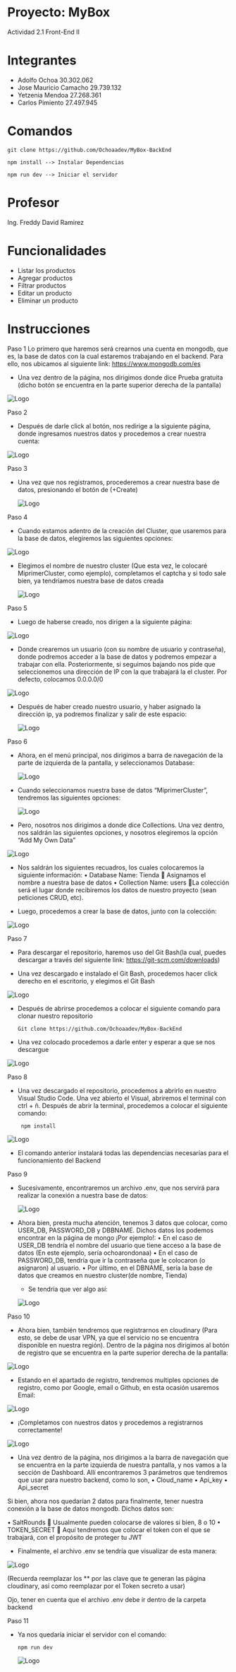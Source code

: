# Proyecto: MyBox
  Actividad 2.1 Front-End II

# Integrantes

- Adolfo Ochoa 30.302.062
- Jose Mauricio Camacho  29.739.132
- Yetzenia Mendoa 27.268.361
- Carlos Pimiento 27.497.945

# Comandos


    git clone https://github.com/Ochoaadev/MyBox-BackEnd

    npm install --> Instalar Dependencias

    npm run dev --> Iniciar el servidor

# Profesor
  Ing. Freddy David Ramirez

# Funcionalidades

- Listar los productos
- Agregar productos
- Filtrar productos
- Editar un producto
- Eliminar un producto

# Instrucciones

Paso 1
Lo primero que haremos será crearnos una cuenta en mongodb, que es, la base de datos con la cual estaremos trabajando en el backend. Para ello, nos ubicamos al siguiente link: https://www.mongodb.com/es
  
-	Una vez dentro de la página, nos dirigimos donde dice Prueba gratuita (dicho botón se encuentra en la parte superior derecha de la pantalla)

![Logo](https://i.imgur.com/Y3p2EMb.png)

Paso 2
-	Después de darle click al botón, nos redirige a la siguiente página, donde ingresamos nuestros datos y procedemos a crear nuestra cuenta:

![Logo](https://i.imgur.com/rLDNbiV.png)

Paso 3
- Una vez que nos registramos, procederemos a crear nuestra base de datos, presionando el botón de (+Create)

  ![Logo](https://i.imgur.com/NpAY5Dg.png)

Paso 4
- Cuando estamos adentro de la creación del Cluster, que usaremos para la base de datos, elegiremos las siguientes opciones:

![Logo](https://i.imgur.com/cUXczuQ.png)

- Elegimos el nombre de nuestro cluster (Que esta vez, le colocaré MiprimerCluster, como ejemplo), completamos el captcha y si todo sale bien, ya tendríamos nuestra base de datos creada

  ![Logo](https://i.imgur.com/sTPl0SI.png)

Paso 5

- Luego de haberse creado, nos dirigen a la siguiente página:

![Logo](https://i.imgur.com/xQeC0as.png)

- Donde crearemos un usuario (con su nombre de usuario y contraseña), donde podremos acceder a la base de datos y podremos empezar a trabajar con ella. Posteriormente, si seguimos bajando nos pide que seleccionemos una dirección de IP con la que trabajará la el cluster. Por defecto, colocamos 0.0.0.0/0

![Logo](https://i.imgur.com/Hyopj1N.png)

- Después de haber creado nuestro usuario, y haber asignado la dirección ip, ya podremos finalizar y salir de este espacio:

  ![Logo](https://i.imgur.com/kmcNeV1.png)

Paso 6

- Ahora, en el menú principal, nos dirigimos a barra de navegación de la parte de izquierda de la pantalla, y seleccionamos Database:

  ![Logo](https://i.imgur.com/QuOYfTa.png)

- Cuando seleccionamos nuestra base de datos “MiprimerCluster”, tendremos las siguientes opciones:

  ![Logo](https://i.imgur.com/ovoLtZY.png)

-  Pero, nosotros nos dirigimos a donde dice Collections. Una vez dentro, nos saldrán las siguientes opciones, y nosotros elegiremos la opción “Add My Own Data”

  ![Logo](https://i.imgur.com/nTU97Cl.png)

-  Nos saldrán los siguientes recuadros, los cuales colocaremos la siguiente información:
    •	Database Name: Tienda	 Asignamos el nombre a nuestra base de datos
    •	Collection Name: users		La colección será el lugar donde recibiremos los datos de nuestro proyecto (sean peticiones CRUD, etc).
   
- Luego, procedemos a crear la base de datos, junto con la colección:

![Logo](https://i.imgur.com/9F5AR29.png)

Paso 7

-  Para descargar el repositorio, haremos uso del Git Bash(la cual, puedes descargar a través del siguiente link: https://git-scm.com/downloads)

-   Una vez descargado e instalado el Git Bash, procedemos hacer click derecho en el escritorio, y elegimos el Git Bash

  ![Logo](https://i.imgur.com/f9Q8Vrz.png)

- Después de abrirse procedemos a colocar el siguiente comando para clonar nuestro repositorio

      Git clone https://github.com/Ochoaadev/MyBox-BackEnd

-  Una vez colocado procedemos a darle enter y esperar a que se nos descargue

  ![Logo](https://i.imgur.com/cjPyqor.png)

Paso 8 

-  Una vez descargado el repositorio, procedemos a abrirlo en nuestro Visual Studio Code. Una vez abierto el Visual, abriremos el terminal con ctrl  + ñ. Después de abrir la terminal, procedemos a colocar el siguiente comando:

        npm install

![Logo](https://i.imgur.com/uGhfRTw.png)

-  El comando anterior instalará todas las dependencias necesarías para el funcionamiento del Backend
  
Paso 9

- Sucesivamente, encontraremos un archivo .env, que nos servirá para realizar la conexión a nuestra base de datos:

  ![Logo](https://i.imgur.com/tEhxJ2F.png)
  
-  Ahora bien, presta mucha atención, tenemos 3 datos que colocar, como USER_DB, PASSWORD_DB y DBBNAME. Dichos datos los podemos encontrar en la página de mongo
      ¡Por ejemplo!:
          •	En el caso de USER_DB tendría el nombre del usuario que tiene acceso a la base de datos (En este ejemplo, sería ochoarondonaa)
          •	En el caso de PASSWORD_DB, tendría que ir la contraseña que le colocaron (o asignaron) al usuario.
          •	Por último, en el DBNAME, sería la base de datos que creamos en nuestro cluster(de nombre, Tienda)
   
   - Se tendría que ver algo así:
 
   ![Logo](https://i.imgur.com/vjAtZfs.png)

Paso 10

-  Ahora bien, también tendremos que registrarnos en cloudinary (Para esto, se debe de usar VPN, ya que el servicio no se encuentra disponible en nuestra región). Dentro de la página nos dirigimos al botón de registro que se encuentra en la parte superior derecha de la pantalla:

  ![Logo](https://i.imgur.com/Ue3VRQw.png)

-  Estando en el apartado de registro, tendremos multiples opciones de registro, como por Google, email o Github, en esta ocasión usaremos Email:

![Logo](https://i.imgur.com/MXVZEwo.png)

- ¡Completamos con nuestros datos y procedemos a registrarnos correctamente!

![Logo](https://i.imgur.com/5drRJi3.png)

-   Una vez dentro de la página, nos dirigimos a la barra de navegación que se encuentra en la parte izquierda de nuestra pantalla, y nos vamos a la sección de Dashboard. 
Allí encontraremos 3 parámetros que tendremos que usar para nuestro backend, como lo son, 
      •	Cloud_name
      •	Api_key
      •	Api_secret
    
Si bien, ahora nos quedarían 2 datos para finalmente, tener nuestra conexión a la base de datos mongodb. Dichos datos son:

•	SaltRounds   Usualmente pueden colocarse de valores si bien, 8 o 10
•	TOKEN_SECRET  Aquí tendremos que colocar el token con el que se trabajará, con el propósito de proteger tu JWT

-  Finalmente, el archivo .env se tendría que visualizar de esta manera:

  ![Logo](https://i.imgur.com/BOKGZCp.png)

(Recuerda reemplazar los ** por las clave que te generan las página cloudinary, así como 
reemplazar por el Token secreto a usar)

Ojo, tener en cuenta que el archivo .env debe ir dentro de la carpeta backend

Paso 11

- Ya nos quedaría iniciar el servidor con el comando:

      npm run dev

  ![Logo](https://i.imgur.com/NHvnUOs.png)
